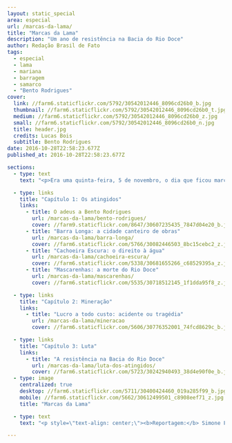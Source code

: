 ```yaml
---
layout: static_special
area: especial
url: /marcas-da-lama/
title: "Marcas da Lama"
description: "Um ano de resistência na Bacia do Rio Doce"
author: Redação Brasil de Fato
tags:
  - especial
  - lama
  - mariana
  - barragem
  - samarco
  - "Bento Rodrigues"
cover:
  link: //farm6.staticflickr.com/5792/30542012446_8096cd26b0_b.jpg
  thumbnail: //farm6.staticflickr.com/5792/30542012446_8096cd26b0_t.jpg
  medium: //farm6.staticflickr.com/5792/30542012446_8096cd26b0_z.jpg
  small: //farm6.staticflickr.com/5792/30542012446_8096cd26b0_n.jpg
  title: header.jpg
  credits: Lucas Bois
  subtitle: Bento Rodrigues
date: 2016-10-28T22:58:23.677Z
published_at: 2016-10-28T22:58:23.677Z

sections:
  - type: text
    text: "<p>Era uma quinta-feira, 5 de novembro, o dia que ficou marcado como o início da maior catástrofe socioambiental da história do Brasil. Do rompimento da barragem de Fundão – no município mineiro de Mariana –, percorrendo toda a Bacia do Rio Doce, até desembocar no mar do litoral capixaba, foram levados com a enxurrada de lama povoados, vidas, memórias e bens de milhares de pessoas.</p><p>Ao todo, 19 trabalhadores e moradores morreram, além de impactos nos ecossistemas e prejuízos na economia de dezenas de municípios em Minas Gerais e no Espírito Santo. Pertencente à mineradora Samarco – controlada pela BHP Billiton e pela Vale S.A. –, a barragem despejou cerca de 55 milhões de m³ de lama.</p><p>Um ano após a tragédia, a reportagem do <b>Brasil de Fato</b> percorreu diversas cidades atingidas para resgatar as histórias e consequências do desastre socioambiental.</p><p>O especial <b>\"Marcas da Lama: um ano de resistência na Bacia do Rio Doce\"</b> narra a rotina e vida de diversos atingidos ao longo da Bacia do Rio do Doce; aborda o modelo de mineração no país e sua relação com as multinacionais e o Estado; por fim, trata da luta dos atingidos e atingidas em busca de seus direitos.</p><p>De segunda-feira (31) até o próximo sábado (5), quando se completa um ano da tragédia, uma reportagem multimídia é lançada por dia. Acompanhe os relatos, números e análises deste especial no site do <b>Brasil de Fato</b> e em nossas redes sociais.</p>"

  - type: links
    title: "Capítulo 1: Os atingidos"
    links:
      - title: O adeus a Bento Rodrigues
        url: /marcas-da-lama/bento-rodrigues/
        cover: //farm9.staticflickr.com/8647/30607235435_7847d04e20_b.jpg
      - title: "Barra Longa: a cidade canteiro de obras"
        url: /marcas-da-lama/barra-longa/
        cover: //farm6.staticflickr.com/5766/30082446503_8bc15cebc2_z.jpg
      - title: "Cachoeira Escura: o direito à água"
        url: /marcas-da-lama/cachoeira-escura/
        cover: //farm6.staticflickr.com/5338/30681655266_c68529395a_z.jpg
      - title: "Mascarenhas: a morte do Rio Doce"
        url: /marcas-da-lama/mascarenhas/
        cover: //farm6.staticflickr.com/5535/30718512145_1f1dda95f8_z.jpg

  - type: links
    title: "Capítulo 2: Mineração"
    links:
      - title: "Lucro a todo custo: acidente ou tragédia"
        url: /marcas-da-lama/mineracao
        cover: //farm6.staticflickr.com/5606/30776352001_74fcd8629c_b.jpg

  - type: links
    title: "Capítulo 3: Luta"
    links:
      - title: "A resistência na Bacia do Rio Doce"
        url: /marcas-da-lama/luta-dos-atingidos/
        cover: //farm6.staticflickr.com/5723/30242940493_38d4e90f0e_b.jpg
  - type: image
    centralized: true
    desktop: //farm6.staticflickr.com/5711/30400424460_019a285f99_b.jpg
    mobile: //farm6.staticflickr.com/5662/30612499501_c8908eef71_z.jpg
    title: "Marcas da Lama"

  - type: text
    text: "<p style=\"text-align: center;\"><b>Reportagem:</b> Simone Freire, José Eduardo Bernardes e Guilherme Weimann<br><b>Edição:</b> Vivian Fernandes<br><b>Vídeo e foto:</b> José Eduardo Bernardes, Guilherme Weimann e Thiago Hersan<br><b>Edição de vídeo:</b> Marcelo Cruz <br><b>Design e edição de foto:</b> Wilcker Morais<br><b>Coordenação de arte:</b> José Bruno Lima<br><b>Desenvolvimento:</b> Giuliana Marquesi, Michael Feitosa, Nicholas Pereira, Ricardo Retamal, Thiago Hersan e Wandecleya Martins<br><b>Apoio:</b> Nadine Nascimento, Júlia Dolce, Norma Odara, Rute Pina e Rafael Tatemoto<br><b>Coordenação de jornalismo:</b> Simone Freire<br><b>Agradecimentos:</b> Regiane, Jonatan, Fabiana, Ellen, Camila, Thiago, Diane, Valcileno, Binho, Débora, Maria Julia, além do Movimento pela Soberania Popular na Mineração (MAM) e do Movimento dos Atingidos por Barragens (MAB)</p><p></p>"

---
```

